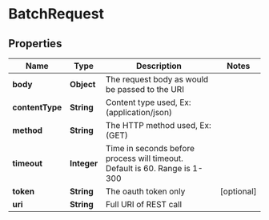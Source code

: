 
# BatchRequest

## Properties
Name | Type | Description | Notes
------------ | ------------- | ------------- | -------------
**body** | **Object** | The request body as would be passed to the URI | 
**contentType** | **String** | Content type used, Ex:(application/json) | 
**method** | **String** | The HTTP method used, Ex: (GET) | 
**timeout** | **Integer** | Time in seconds before process will timeout.  Default is 60.  Range is 1-300 | 
**token** | **String** | The oauth token only |  [optional]
**uri** | **String** | Full URI of REST call | 



